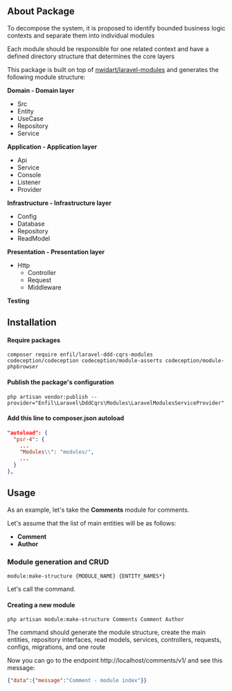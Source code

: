 ## About Package
To decompose the system, it is proposed to identify bounded business logic contexts and separate them into individual modules

Each module should be responsible for one related context and have a defined directory structure that determines the core layers

This package is built on top of [nwidart/laravel-modules](https://github.com/nWidart/laravel-modules) and generates the following module structure:

**Domain - Domain layer**

* Src
* Entity
* UseCase
* Repository
* Service

**Application - Application layer**

* Api
* Service
* Console
* Listener
* Provider

**Infrastructure - Infrastructure layer**

* Config
* Database
* Repository
* ReadModel

**Presentation - Presentation layer**

* Http
  * Controller
  * Request
  * Middleware

**Testing**

## Installation

#### Require packages
```shell
composer require enfil/laravel-ddd-cqrs-modules codeception/codeception codeception/module-asserts codeception/module-phpbrowser
```
#### Publish the package's configuration

```shell
php artisan vendor:publish --provider="Enfil\Laravel\DddCqrs\Modules\LaravelModulesServiceProvider"
```

#### Add this line to composer.json autoload
```json
"autoload": {
  "psr-4": {
    ...
    "Modules\\": "modules/",
    ...
  }
},
```

## Usage

As an example, let's take the **Comments** module for comments.

Let's assume that the list of main entities will be as follows:

* **Comment**
* **Author**

### Module generation and CRUD
```shell
module:make-structure {MODULE_NAME} {ENTITY_NAMES*}
```

Let's call the command.

#### Creating a new module
```shell
php artisan module:make-structure Comments Comment Author
```
The command should generate the module structure, create the main entities, repository interfaces, read models, services, controllers, requests, configs, migrations, and one route

Now you can go to the endpoint http://localhost/comments/v1/ and see this message:

```json
{"data":{"message":"Comment - module index"}}
```
